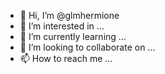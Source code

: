 - 👋 Hi, I’m @glmhermione
- 👀 I’m interested in ...
- 🌱 I’m currently learning ...
- 💞️ I’m looking to collaborate on ...
- 📫 How to reach me ...

<!---
glmhermione/glmhermione is a ✨ special ✨ repository because its `README.md` (this file) appears on your GitHub profile.
You can click the Preview link to take a look at your changes.
--->
